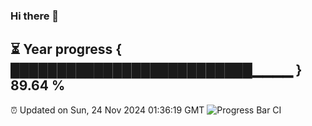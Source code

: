 ### Hi there 👋
⏳ Year progress { ██████████████████████████▁▁▁▁ } 89.64 %
---
⏰ Updated on Sun, 24 Nov 2024 01:36:19 GMT
![Progress Bar CI](https://github.com/liununu/liununu/workflows/Progress%20Bar%20CI/badge.svg)
